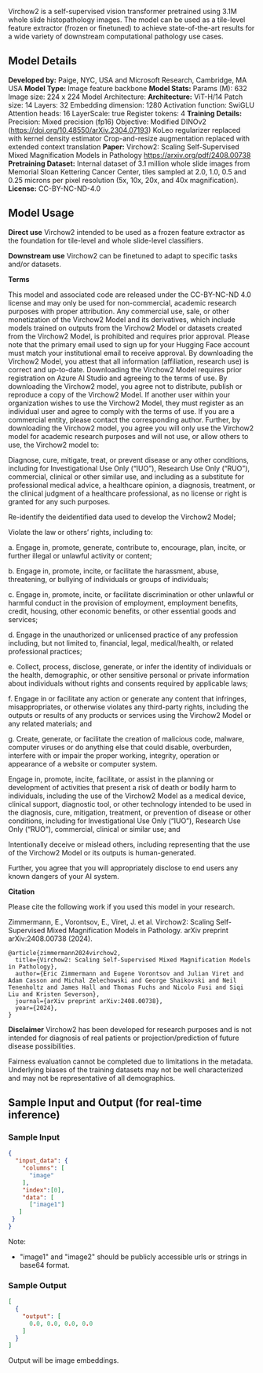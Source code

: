 Virchow2 is a self-supervised vision transformer pretrained using 3.1M whole slide histopathology images. The model can be used as a tile-level feature extractor (frozen or finetuned) to achieve state-of-the-art results for a wide variety of downstream computational pathology use cases.


## Model Details

**Developed by:** Paige, NYC, USA and Microsoft Research, Cambridge, MA USA
**Model Type:** Image feature backbone
**Model Stats:**
    Params (M): 632
    Image size: 224 x 224
    Model Architecture:
**Architecture:** ViT-H/14
    Patch size: 14
    Layers: 32
    Embedding dimension: 1280
    Activation function: SwiGLU
    Attention heads: 16
    LayerScale: true
    Register tokens: 4
**Training Details:**
    Precision: Mixed precision (fp16)
    Objective: Modified DINOv2 (https://doi.org/10.48550/arXiv.2304.07193)
        KoLeo regularizer replaced with kernel density estimator
        Crop-and-resize augmentation replaced with extended context translation
**Paper:**
    Virchow2: Scaling Self-Supervised Mixed Magnification Models in Pathology https://arxiv.org/pdf/2408.00738
**Pretraining Dataset:** Internal dataset of 3.1 million whole slide images from Memorial Sloan Kettering Cancer Center, tiles sampled at 2.0, 1.0, 0.5 and 0.25 microns per pixel resolution (5x, 10x, 20x, and 40x magnification).
**License:** CC-BY-NC-ND-4.0

## Model Usage

**Direct use**
Virchow2 intended to be used as a frozen feature extractor as the foundation for tile-level and whole slide-level classifiers.

**Downstream use**
Virchow2 can be finetuned to adapt to specific tasks and/or datasets.

**Terms**

This model and associated code are released under the CC-BY-NC-ND 4.0 license and may only be used for non-commercial, academic research purposes with proper attribution. Any commercial use, sale, or other monetization of the Virchow2 Model and its derivatives, which include models trained on outputs from the Virchow2 Model or datasets created from the Virchow2 Model, is prohibited and requires prior approval. Please note that the primary email used to sign up for your Hugging Face account must match your institutional email to receive approval. By downloading the Virchow2 Model, you attest that all information (affiliation, research use) is correct and up-to-date. Downloading the Virchow2 Model requires prior registration on Azure AI Studio and agreeing to the terms of use. By downloading the Virchow2 model, you agree not to distribute, publish or reproduce a copy of the Virchow2 Model. If another user within your organization wishes to use the Virchow2 Model, they must register as an individual user and agree to comply with the terms of use. If you are a commercial entity, please contact the corresponding author. Further, by downloading the Virchow2 model, you agree you will only use the Virchow2 model for academic research purposes and will not use, or allow others to use, the Virchow2 model to:

Diagnose, cure, mitigate, treat, or prevent disease or any other conditions, including for Investigational Use Only (“IUO”), Research Use Only (“RUO”), commercial, clinical or other similar use, and including as a substitute for professional medical advice, a healthcare opinion, a diagnosis, treatment, or the clinical judgment of a healthcare professional, as no license or right is granted for any such purposes.

Re-identify the deidentified data used to develop the Virchow2 Model;

Violate the law or others’ rights, including to:

a. Engage in, promote, generate, contribute to, encourage, plan, incite, or further illegal or unlawful activity or content;

b. Engage in, promote, incite, or facilitate the harassment, abuse, threatening, or bullying of individuals or groups of individuals;

c. Engage in, promote, incite, or facilitate discrimination or other unlawful or harmful conduct in the provision of employment, employment benefits, credit, housing, other economic benefits, or other essential goods and services;

d. Engage in the unauthorized or unlicensed practice of any profession including, but not limited to, financial, legal, medical/health, or related professional practices;

e. Collect, process, disclose, generate, or infer the identity of individuals or the health, demographic, or other sensitive personal or private information about individuals without rights and consents required by applicable laws;

f. Engage in or facilitate any action or generate any content that infringes, misappropriates, or otherwise violates any third-party rights, including the outputs or results of any products or services using the Virchow2 Model or any related materials; and

g. Create, generate, or facilitate the creation of malicious code, malware, computer viruses or do anything else that could disable, overburden, interfere with or impair the proper working, integrity, operation or appearance of a website or computer system.

Engage in, promote, incite, facilitate, or assist in the planning or development of activities that present a risk of death or bodily harm to individuals, including the use of the Virchow2 Model as a medical device, clinical support, diagnostic tool, or other technology intended to be used in the diagnosis, cure, mitigation, treatment, or prevention of disease or other conditions, including for Investigational Use Only (“IUO”), Research Use Only (“RUO”), commercial, clinical or similar use; and

Intentionally deceive or mislead others, including representing that the use of the Virchow2 Model or its outputs is human-generated.

Further, you agree that you will appropriately disclose to end users any known dangers of your AI system.

**Citation**

Please cite the following work if you used this model in your research.

Zimmermann, E., Vorontsov, E., Viret, J. et al. Virchow2: Scaling Self-Supervised Mixed Magnification Models in Pathology. arXiv preprint arXiv:2408.00738 (2024).

```
@article{zimmermann2024virchow2,
  title={Virchow2: Scaling Self-Supervised Mixed Magnification Models in Pathology}, 
  author={Eric Zimmermann and Eugene Vorontsov and Julian Viret and Adam Casson and Michal Zelechowski and George Shaikovski and Neil Tenenholtz and James Hall and Thomas Fuchs and Nicolo Fusi and Siqi Liu and Kristen Severson},
  journal={arXiv preprint arXiv:2408.00738},
  year={2024},
}
```
**Disclaimer**
Virchow2 has been developed for research purposes and is not intended for diagnosis of real patients or projection/prediction of future disease possibilities.

Fairness evaluation cannot be completed due to limitations in the metadata. Underlying biases of the training datasets may not be well characterized and may not be representative of all demographics.

## Sample Input and Output (for real-time inference)
### Sample Input

```json
{
  "input_data": {
    "columns": [
      "image"
    ],
    "index":[0],
    "data": [
      ["image1"]
   ]
 }
}
```
Note:
- "image1" and "image2" should be publicly accessible urls or strings in base64 format.

### Sample Output
```json
[
  {
    "output": [
      0.0, 0.0, 0.0, 0.0
    ]
  }
]
```
Output will be image embeddings.